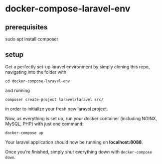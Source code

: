 # docker-compose-laravel-env

## prerequisites
sudo apt install composer

## setup
Get a perfectly set-up laravel environment by simply cloning this repo, navigating into the folder with
```
cd docker-compose-laravel-env
```
and running
```
composer create-project laravel/laravel src/
```
in order to initialize your fresh new laravel project.

Now, as everything is set up, run your docker container (including NGINX, MySQL, PHP) with just one command:
```
docker-compose up
```

Your laravel application should now be running on **localhost:8088**.

Once you're finished, simply shut everything down with `docker-compose down`.

